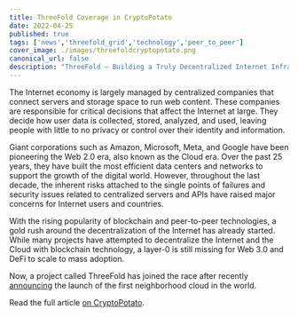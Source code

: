 ```yaml
---
title: ThreeFold Coverage in CryptoPotato
date: 2022-04-25
published: true
tags: ['news','threefold_grid','technology','peer_to_peer']
cover_image: ./images/threefoldcryptopotato.png
canonical_url: false
description: "ThreeFold – Building a Truly Decentralized Internet Infrastructure, via CryptoPotato"
---
```


The Internet economy is largely managed by centralized companies that connect servers and storage space to run web content. These companies are responsible for critical decisions that affect the Internet at large. They decide how user data is collected, stored, analyzed, and used, leaving people with little to no privacy or control over their identity and information.

Giant corporations such as Amazon, Microsoft, Meta, and Google have been pioneering the Web 2.0 era, also known as the Cloud era. Over the past 25 years, they have built the most efficient data centers and networks to support the growth of the digital world. However, throughout the last decade, the inherent risks attached to the single points of failures and security issues related to centralized servers and APIs have raised major concerns for Internet users and countries.

With the rising popularity of blockchain and peer-to-peer technologies, a gold rush around the decentralization of the Internet has already started. While many projects have attempted to decentralize the Internet and the Cloud with blockchain technology, a layer-0 is still missing for Web 3.0 and DeFi to scale to mass adoption.

Now, a project called ThreeFold has joined the race after recently [announcing](https://apnews.com/press-release/kisspr/technology-middle-east-lifestyle-blockchain-dubai-079a0c910c55187206c58992347a8a1e) the launch of the first neighborhood cloud in the world.

Read the full article [on CryptoPotato](https://cryptopotato.com/threefold-building-a-truly-decentralized-internet-infrastructure/).